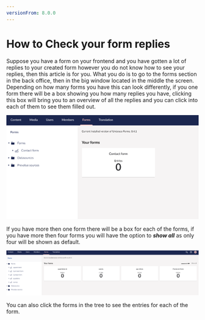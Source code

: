 ```yaml
---
versionFrom: 8.0.0
---
```


# How to Check your form replies

Suppose you have a form on your frontend and you have gotten a lot of replies to your created form however you do not know how to see your replies, then this article is for you.
What you do is to go to the forms section in the back office, then in the big window located in the middle the screen. Depending on how many forms you have this can look differently, if you one form there will be a box showing you how many replies you have, clicking this box will bring you to an overview of all the replies and you can click into each of them to see them filled out.

![One form](images/One-form.png)

If you have more then one form there will be a box for each of the forms, if you have more then four forms you will have the option to ***show all*** as only four will be shown as default. 

![multiple forms](images/Multiple-forms.png)

You can also click the forms in the tree to see the entries for each of the form.

